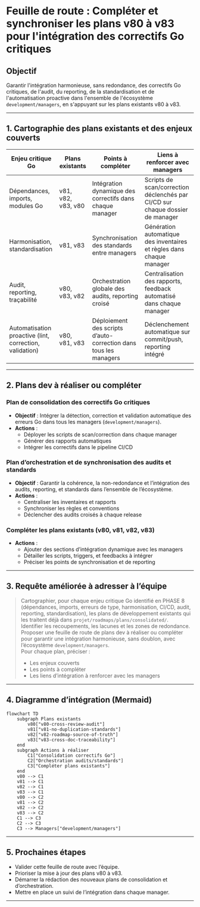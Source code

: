 # Feuille de route : Compléter et synchroniser les plans v80 à v83 pour l'intégration des correctifs Go critiques

## Objectif

Garantir l'intégration harmonieuse, sans redondance, des correctifs Go critiques, de l'audit, du reporting, de la standardisation et de l'automatisation proactive dans l'ensemble de l'écosystème `development/managers`, en s'appuyant sur les plans existants v80 à v83.

---

## 1. Cartographie des plans existants et des enjeux couverts

| Enjeu critique Go | Plans existants | Points à compléter | Liens à renforcer avec managers |
|-------------------|-----------------|-------------------|---------------------------------|
| Dépendances, imports, modules Go | v81, v82, v83, v80 | Intégration dynamique des correctifs dans chaque manager | Scripts de scan/correction déclenchés par CI/CD sur chaque dossier de manager |
| Harmonisation, standardisation | v81, v83 | Synchronisation des standards entre managers | Génération automatique des inventaires et règles dans chaque manager |
| Audit, reporting, traçabilité | v80, v83, v82 | Orchestration globale des audits, reporting croisé | Centralisation des rapports, feedback automatisé dans chaque manager |
| Automatisation proactive (lint, correction, validation) | v80, v81, v83 | Déploiement des scripts d’auto-correction dans tous les managers | Déclenchement automatique sur commit/push, reporting intégré |

---

## 2. Plans dev à réaliser ou compléter

### Plan de consolidation des correctifs Go critiques

- **Objectif** : Intégrer la détection, correction et validation automatique des erreurs Go dans tous les managers (`development/managers`).
- **Actions** :
  - Déployer les scripts de scan/correction dans chaque manager
  - Générer des rapports automatiques
  - Intégrer les correctifs dans le pipeline CI/CD

### Plan d’orchestration et de synchronisation des audits et standards

- **Objectif** : Garantir la cohérence, la non-redondance et l’intégration des audits, reporting, et standards dans l’ensemble de l’écosystème.
- **Actions** :
  - Centraliser les inventaires et rapports
  - Synchroniser les règles et conventions
  - Déclencher des audits croisés à chaque release

### Compléter les plans existants (v80, v81, v82, v83)

- **Actions** :
  - Ajouter des sections d’intégration dynamique avec les managers
  - Détailler les scripts, triggers, et feedbacks à intégrer
  - Préciser les points de synchronisation et de reporting

---

## 3. Requête améliorée à adresser à l’équipe

> Cartographier, pour chaque enjeu critique Go identifié en PHASE 8 (dépendances, imports, erreurs de type, harmonisation, CI/CD, audit, reporting, standardisation), les plans de développement existants qui les traitent déjà dans `projet/roadmaps/plans/consolidated/`.  
> Identifier les recoupements, les lacunes et les zones de redondance.  
> Proposer une feuille de route de plans dev à réaliser ou compléter pour garantir une intégration harmonieuse, sans doublon, avec l’écosystème `development/managers`.  
> Pour chaque plan, préciser :  
> - Les enjeux couverts  
> - Les points à compléter  
> - Les liens d’intégration à renforcer avec les managers

---

## 4. Diagramme d’intégration (Mermaid)

```mermaid
flowchart TD
    subgraph Plans existants
        v80["v80-cross-review-audit"]
        v81["v81-no-duplication-standards"]
        v82["v82-roadmap-source-of-truth"]
        v83["v83-cross-doc-traceability"]
    end
    subgraph Actions à réaliser
        C1["Consolidation correctifs Go"]
        C2["Orchestration audits/standards"]
        C3["Compléter plans existants"]
    end
    v80 --> C1
    v81 --> C1
    v82 --> C1
    v83 --> C1
    v80 --> C2
    v81 --> C2
    v82 --> C2
    v83 --> C2
    C1 --> C3
    C2 --> C3
    C3 --> Managers["development/managers"]
```

---

## 5. Prochaines étapes

- Valider cette feuille de route avec l’équipe.
- Prioriser la mise à jour des plans v80 à v83.
- Démarrer la rédaction des nouveaux plans de consolidation et d’orchestration.
- Mettre en place un suivi de l’intégration dans chaque manager.

---